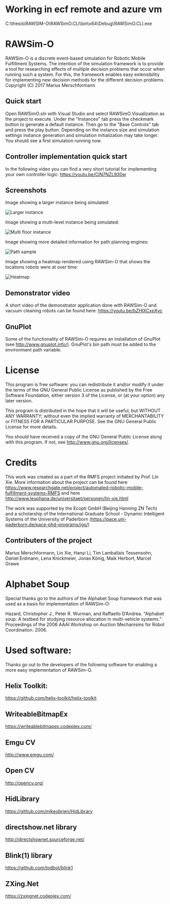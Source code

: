 ﻿# Working in ecf remote and azure vm
C:\thesis\RAWSIM-O\RAWSimO.CLI\bin\x64\Debug\RAWSimO.CLI.exe
# RAWSim-O

RAWSim-O is a discrete event-based simulation for Robotic Mobile Fulfillment Systems. The intention of the simulation framework is to provide a tool for researching effects of multiple decision problems that occur when running such a system. For this, the framework enables easy extensibility for implementing new decision methods for the different decision problems.
Copyright (C) 2017 Marius Merschformann

## Quick start

Open RAWSimO.sln with Visual Studio and select RAWSimO.Visualization as the project to execute. Under the "Instances" tab press the checkmark button to generate a default instance. Then go to the "Base Controls" tab and press the play button. Depending on the instance size and simulation settings instance generation and simulation initialization may take longer. You should see a first simulation running now.

## Controller implementation quick start

In the following video you can find a very short tutorial for implementing your own controller logic: https://youtu.be/ClN7NZL930w

## Screenshots

Image showing a larger instance being simulated:

![Larger instance](Material/Screenshots/larger-instance-3d.png)

Image showing a multi-level instance being simulated:

![Multi floor instance](Material/Screenshots/multi-floor-3d.png)

Image showing more detailed information for path planning engines:

![Path sample](Material/Screenshots/paths-2d.png)

Image showing a heatmap rendered using RAWSim-O that shows the locations robots were at over time:

![Heatmap](Material/Screenshots/heatmap-sample-small.png)

## Demonstrator video

A short video of the demonstrator application done with RAWSim-O and vacuum cleaning robots can be found here: https://youtu.be/bZHIXCxpXyc

## GnuPlot

Some of the functionality of RAWSim-O requires an installation of GnuPlot (see http://www.gnuplot.info/). GnuPlot's bin path must be added to the environment path variable.

# License

This program is free software: you can redistribute it and/or modify
it under the terms of the GNU General Public License as published by
the Free Software Foundation, either version 3 of the License, or
(at your option) any later version.

This program is distributed in the hope that it will be useful,
but WITHOUT ANY WARRANTY; without even the implied warranty of
MERCHANTABILITY or FITNESS FOR A PARTICULAR PURPOSE.  See the
GNU General Public License for more details.

You should have received a copy of the GNU General Public License
along with this program.  If not, see <http://www.gnu.org/licenses/>.

# Credits

This work was created as a part of the RMFS project initiated by Prof. Lin Xie. More information about the project can be found here https://www.researchgate.net/project/automated-robotic-mobile-fulfillment-systems-RMFS and here http://www.leuphana.de/universitaet/personen/lin-xie.html

The work was supported by the Ecopti GmbH (Beijing Hanning ZN Tech) and a scholarship of the International Graduate School - Dynamic Intelligent Systems of the University of Paderborn (https://pace.uni-paderborn.de/pace-phd-programs/igs/)

## Contributers of the project

Marius Merschformann, Lin Xie, Hanyi Li, Tim Lamballais Tessensohn, Daniel Erdmann, Lena Knickmeier, Jonas König, Maik Herbort, Marcel Grawe

# Alphabet Soup

Special thanks go to the authors of the Alphabet Soup framework that was used as a basis for implementation of RAWSim-O:

Hazard, Christopher J., Peter R. Wurman, and Raffaello D’Andrea. "Alphabet soup: A testbed for studying resource allocation in multi-vehicle systems." Proceedings of the 2006 AAAI Workshop on Auction Mechanisms for Robot Coordination. 2006.

# Used software:
Thanks go out to the developers of the following software for enabling a more easy implementation of RAWSim-O.
## Helix Toolkit: ##
https://github.com/helix-toolkit/helix-toolkit
## WriteableBitmapEx ##
https://writeablebitmapex.codeplex.com/
## Emgu CV ##
http://www.emgu.com/
## Open CV ##
http://opencv.org/
## HidLibrary ##
https://github.com/mikeobrien/HidLibrary
## directshow.net library ##
http://directshownet.sourceforge.net/
## Blink(1) library ##
https://github.com/todbot/blink1
## ZXing.Net ##
https://zxingnet.codeplex.com/
